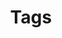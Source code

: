 ---
title: "Tags"
layout: tags
permalink: /Tags/
tag_archive:
  type: liquid
  path: /tags/
author_profile: true
---